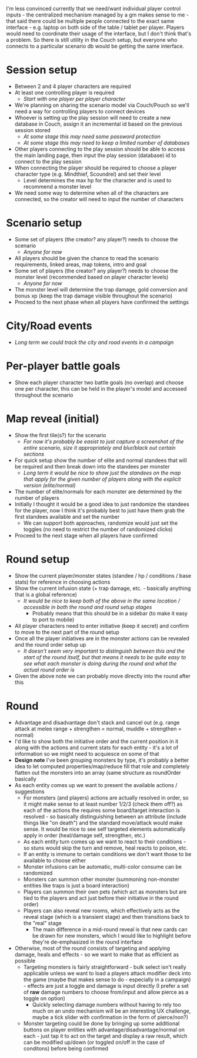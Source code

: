 I'm less convinced currently that we need/want individual player control inputs - the centralized mechanism managed by a gm makes sense to me - that said there could be multiple people connected to the exact same interface - e.g. laptop on both side of the table / tablet per player.  Players would need to coordinate their usage of the interface, but I don't think that's a problem.  So there is still utility in the Couch setup, but everyone who connects to a particular scenario db would be getting the same interface.

# Session setup

* Between 2 and 4 player characters are required
* At least one controlling player is required
  * _Start with one player per player character_
* We're planning on sharing the scenario model via Couch/Pouch so we'll need a way for controlling players to connect devices
* Whoever is setting up the play session will need to create a new database in Couch, assign it an incremental id based on the previous session stored
  * _At some stage this may need some password protection_
  * _At some stage this may need to keep a limited number of databases_
* Other players connecting to the play session should be able to access the main landing page, then input the play session (database) id to connect to the play session
* When connecting the player should be required to choose a player character type (e.g. Mindthief, Scoundrel) and set their level
  * Level determines the max hp for the character and is used to recommend a monster level
* We need some way to determine when all of the characters are connected, so the creator will need to input the number of characters

# Scenario setup
* Some set of players (the creator? any player?) needs to choose the scenario
  * _Anyone for now_
* All players should be given the chance to read the scenario requirements, linked areas, map tokens, intro and goal
* Some set of players (the creator? any player?) needs to choose the monster level (recommended based on player character levels)
  * _Anyone for now_
* The monster level will determine the trap damage, gold conversion and bonus xp (keep the trap damage visible throughout the scenario)
* Proceed to the next phase when all players have confirmed the settings

# City/Road events
* _Long term we could track the city and road events in a campaign_

# Per-player battle goals
* Show each player character two battle goals (no overlap) and choose one per character, this can be held in the player's model and accessed throughout the scenario

# Map reveal (initial)
* Show the first tile(s?) for the scenario
  * _For now it's probably be easist to just capture a screenshot of the entire scenario, size it appropriately and blur/black out certain sections_
* For quick setup show the number of elite and normal standees that will be required and then break down into the standees per monster
  * _Long term it would be nice to show just the standees on the map that apply for the given number of players along with the explicit version (elite/normal)_
* The number of elite/normals for each monster are determined by the number of players
* Initially I thought it would be a good idea to just randomize the standees for the player, now I think it's probably best to just have them grab the first standees available and set the number
  * We can support both approaches, randomize would just set the toggles (no need to restrict the number of randomized clicks)
* Proceed to the next stage when all players have confirmed

# Round setup
* Show the current player/monster states (standee / hp / conditions / base stats) for reference in choosing actions
* Show the current infusion state (+ trap damage, etc. - basically anything that is a global reference)
  * _It would be nice to keep both of the above in the same location / accessible in both the round and round setup stages_
    * Probably means that this should be in a sidebar (to make it easy to port to mobile)
* All player characters need to enter initiative (keep it secret) and confirm to move to the next part of the round setup
* Once all the player initiatives are in the monster actions can be revealed and the round order setup up
  * _It doesn't seem very important to distinguish between this and the start of the round itself, but that means it needs to be quite easy to see what each monster is doing during the round and what the actual round order is_
* Given the above note we can probably move directly into the round after this

# Round

* Advantage and disadvantage don't stack and cancel out (e.g. range attack at melee range + strengthen = normal, muddle + strengthen = normal)
* I'd like to show both the initiative order and the current position in it along with the actions and current stats for each entity - it's a lot of information so we might need to acquiesce on some of that
* **Design note** I've been grouping monsters by type, it's probably a better idea to let computed properties/map/reduce fill that role and completely flatten out the monsters into an array (same structure as roundOrder basically
* As each entity comes up we want to present the available actions / suggestions
  * For monsters (and players) actions are actually resolved in order, so it might make sense to at least number 1/2/3 (check them off?) as each of the actions the requires some board/target interaction is resolved - so basically distinguishing between an attribute (include things like "on death") and the standard move/attack would make sense.  It would be nice to see self targeted elements automatically apply in order (heal/damage self, strengthen, etc.)
  * As each entity turn comes up we want to react to their conditions - so stuns would skip the turn and remove, heal reacts to poison, etc.
  * If an entity is immune to certain conditions we don't want those to be available to choose either
  * Monster infusions can be automatic, multi-color consume can be randomized
  * Monsters can summon other monster (summoning non-monster entities like traps is just a board interaction)
  * Players can summon their own pets (which act as monsters but are tied to the players and act just before their initiative in the round order)
  * Players can also reveal new rooms, which effectively acts as the reveal stage (which is a transient stage) and then transitions back to the "real" stage
    * The main difference in a mid-round reveal is that new cards can be drawn for new monsters, which I would like to highlight before they're de-emphasized in the round interface
* Otherwise, most of the round consists of targeting and applying damage, heals and effects - so we want to make that as efficient as possible
  * Targeting monsters is fairly straightforward - bulk select isn't really applicable unless we want to load a players attack modifier deck into the game (maybe that makes sense to do - especially in a campaign) - effects are just a toggle and damage is input directly (I prefer a set of **raw** damage numbers to choose from/input and allow pierce as a toggle on option)
    * Quickly selecting damage numbers without having to rely too much on an undo mechanism will be an interesting UX challenge, maybe a tick slider with confirmation in the form of pierce/non?)
  * Monster targeting could be done by bringing up some additional buttons on player entities with advantage/disadvantage/normal on each - just tap it to act on the target and display a raw result, which can be modified up/down (or toggled on/off in the case of conditons) before being confirmed
